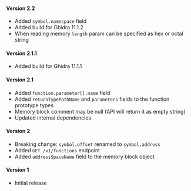 #### Version 2.2

- Added `symbol.namespace` field
- Added build for Ghidra 11.1.2
- When reading memory `length` param can be specified as hex or octal string

#### Version 2.1.1

- Added build for Ghidra 11.1.1

#### Version 2.1

- Added `function.parameter[].name` field
- Added `returnTypePathName` and `parameters` fields to the function prototype types
- Memory block comment may be null (API will return it as empty string)
- Updated internal dependencies

#### Version 2

- Breaking change: `symbol.offset` renamed to `symbol.address`
- Added `GET /v1/functions` endpoint
- Added `addressSpaceName` field to the memory block object

#### Version 1

- Initial release
